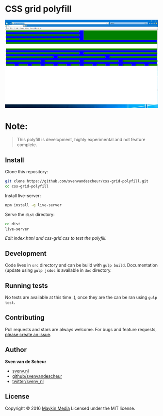 # CSS grid polyfill

![screenshot](https://github.com/svenvandescheur/css-grid-polyfill/raw/master/screenshot.jpg "screenshot")



# Note:

> This polyfill is development, highly experimental and not feature complete.

## Install

Clone this repository:
```sh
git clone https://github.com/svenvandescheur/css-grid-polyfill.git
cd css-grid-polyfill
```

Install live-server:
```sh
npm install -g live-server
```

Serve the `dist` directory:
```sh
cd dist
live-server
```

*Edit index.html and css-grid.css to test the polyfill.*


## Development

Code lives in `src` directory and can be build with `gulp build`. Documentation (update using `gulp jsdoc` is available in `doc` directory.


## Running tests

No tests are available at this time :(, once they are the can be ran using `gulp test`.

## Contributing

Pull requests and stars are always welcome. For bugs and feature requests, [please create an issue](https://github.com/maykinmedia/bem.js/issues).

## Author

**Sven van de Scheur**

* [svenv.nl](https://www.svenv.nl/)
* [github/svenvandescheur](https://github.com/svenvandescheur)
* [twitter/svenv_nl](https://twitter.com/svenv_nl)

## License

Copyright © 2016 [Maykin Media](https://www.svenv.nl/)
Licensed under the MIT license.
